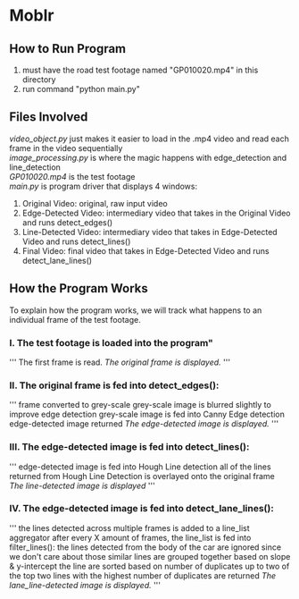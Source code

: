 # Moblr
## How to Run Program
1. must have the road test footage named "GP010020.mp4" in this directory
2. run command "python main.py"
## Files Involved
*video_object.py*      just makes it easier to load in the .mp4 video and read each frame in the video sequentially<br>
*image_processing.py*  is where the magic happens with edge_detection and line_detection<br>
*GP010020.mp4*         is the test footage<br>
*main.py*              is program driver that displays 4 windows:<br>
<ol>
<li>Original Video: original, raw input video</li>
<li>Edge-Detected Video: intermediary video that takes in the Original Video and runs detect_edges()</li>
<li>Line-Detected Video: intermediary video that takes in Edge-Detected Video and runs detect_lines()</li>
<li>Final Video: final video that takes in Edge-Detected Video and runs detect_lane_lines()</li>
</ol>

## How the Program Works
To explain how the program works, we will track what happens to an individual frame of the test footage.
### I. The test footage is loaded into the program"
'''
The first frame is read.
*The original frame is displayed.*
'''
### II. The original frame is fed into **detect_edges()**:
'''
frame converted to grey-scale
grey-scale image is blurred slightly to improve edge detection
grey-scale image is fed into Canny Edge detection
edge-detected image returned
*The edge-detected image is displayed.*
'''
### III. The edge-detected image is fed into detect_lines():
'''
edge-detected image is fed into Hough Line detection
all of the lines returned from Hough Line Detection is overlayed onto the original frame
*The line-detected image is displayed*
'''
### IV. The edge-detected image is fed into detect_lane_lines():
'''
the lines detected across multiple frames is added to a line_list aggregator
after every X amount of frames, the line_list is fed into filter_lines():
the lines detected from the body of the car are ignored since we don't care about those
similar lines are grouped together based on slope & y-intercept
the line are sorted based on number of duplicates
up to two of the top two lines with the highest number of duplicates are returned
*The lane_line-detected image is displayed.*
'''
